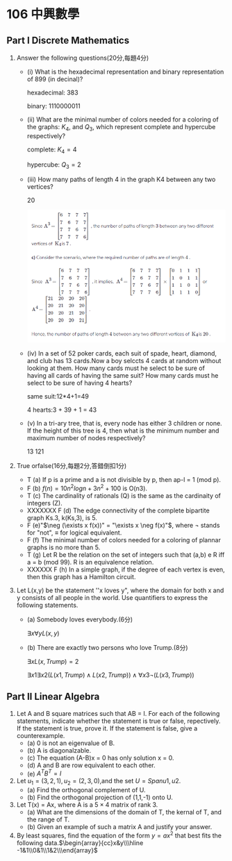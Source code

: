 # 106 中興數學

## Part I Discrete Mathematics

1. Answer the following questions(20分,每題4分)
    - (i) What is the hexadecimal representation and binary representation of 899 (in decinal)?

        hexadecimal: 383

        binary: 1110000011
    - (ii) What are the minimal number of colors needed for a coloring of the graphs: $K_4$, and $Q_3$, which represent complete and hypercube respectively?

        complete: $K_4 = 4$

        hypercube: $Q_3 = 2$
    - (iii) How many paths of length 4 in the graph K4 between any two vertices?

        20

        ![1-3](1-3.png)
    - (iv)   In a set of 52 poker cards, each suit of spade, heart, diamond, and club has 13 cards.Now a boy selccts 4 cards at random without looking at them. How many cards must he select to be sure of having all cards of having the same suit? How many cards must he select to be sure of having 4 hearts?

        same suit:12*4+1=49

        4 hearts:3 + 39 + 1 = 43
    - (v) In a tri-ary tree, that is, every node has either 3 children or none. If the height of this tree is 4, then what is the minimum number and maximum number of nodes respectively?

        13 121

2. True orfalse(16分,每題2分,答錯倒扣1分)
    - T (a) If p is a prime and a is not divisible by p, then ap-l = 1 (mod p).
    - F (b) $f(n)=10n^2logn +3n^2 +100$ is O(n3).
    - T (c) The cardinality of rationals (Q) is the same as the cardinaity of integers (Z).
    - XXXXXXX F (d) The edge connectivity of the complete bipartite graph Ks.3, k(Ks,3), is 5.
    - F (e)"$\neg (\exists x f(x))" = "\exists x \neg f(x)"$, where $\neg$ stands for "not", $\equiv$ for logical equivalent.
    - F (f)  The minimal number of colors needed for a coloring of plannar graphs is no more than 5.
    - T (g) Let R be the relation on the set of integers such that (a,b) e R iff a = b (mod 99). R is an equivalence relation.
    - XXXXXX F (h) In a simple graph, if the degree of each vertex is even, then this graph has a Hamilton circuit.

03. Let L(x,y) be the statement ''x loves y", where the domain for both x and y consists of all people in the world. Use quantifiers to express the following statements.
    - (a) Somebody loves everybody.(6分)

        $\exists x \forall y L(x,y)$
    - (b) There are exactly two persons who love Trump.(8分)

        $\exists x L(x,Trump) = 2$

        $∃x1∃x2(L(x1,Trump)∧L(x2,Trump))∧∀x3¬(L(x3,Trump))$

## Part II Linear Algebra

1. Let A and B square matrices such that AB = I. For each of the following statements, indicate whether the statement is true or  false, repectively. If the statement is true, prove it. If the statement is false, give a counterexample.
    - (a) 0 is not an eigenvalue of B.
    - (b) A is diagonalzable.
    - (c) The equation (A-B)x = 0 has only solution x = 0.
    - (d) A and B are row equivalent to each other.
    - (e) $A^TB^T = I$
2. Let $u_1 = (3,2,1), u_2 = (2,3,0)$,and the set $U = Span{u1,u2}$.
    - (a) Find the orthogonal complement of U.
    - (b) Find the orthogonal projection of (1,1,-1) onto U.
3. Let T(x) = Ax, where A is a $5 \times 4$ matrix of rank 3.
    - (a) What are the dimensions of the domain of T, the kernal of T, and the range of T.
    - (b) Given an example of such a matrix A and justify your answer.
4. By least squares, find the equation of the form $y = ax^2$ that best fits the following data.$\begin{array}{cc}x&y\\\hline -1&1\\0&1\\1&2\\\end{array}$
